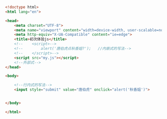 
<BlogInfo id="168" title="1.初次体验js" author="白日梦想猿" pv=0 read_times=0 pre_cost_time="0分27秒" category="js学习" tag_list="['js学习']" create_time="2020.07.31 15:05:48" update_time="2021.01.16 19:26:45" />

```html
<!doctype html>
<html lang="en">

<head>
    <meta charset="UTF-8">
    <meta name="viewport" content="width=device-width, user-scalable=no, initial-scale=1.0, maximum-scale=1.0, minimum-scale=1.0">
    <meta http-equiv="X-UA-Compatible" content="ie=edge">
    <title>初次体验js</title>
    <!--    <script>-->
    <!--        alert('唐伯虎点秋香姐?');   //内嵌式的写法-->
    <!--    </script>-->
    <script src="my.js"></script>
    <!--外部式-->
</head>

<body>

    <!--行内式的写法-->
    <input style="submit" value="唐伯虎" onclick="alert('秋香姐')">


</body>

</html>
```
